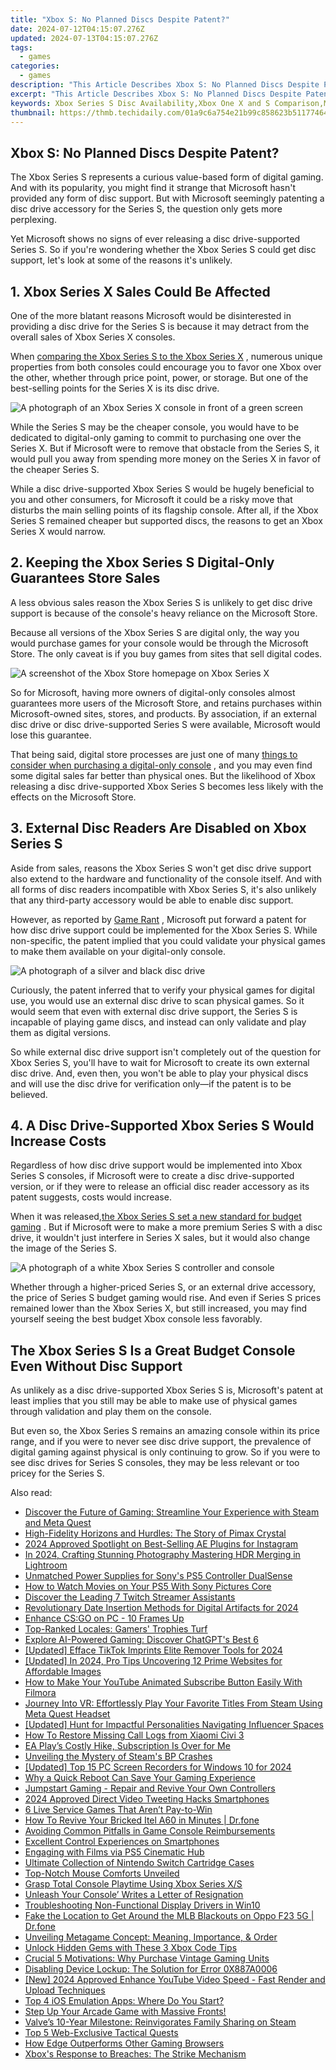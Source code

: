 ```yaml
---
title: "Xbox S: No Planned Discs Despite Patent?"
date: 2024-07-12T04:15:07.276Z
updated: 2024-07-13T04:15:07.276Z
tags:
  - games
categories:
  - games
description: "This Article Describes Xbox S: No Planned Discs Despite Patent?"
excerpt: "This Article Describes Xbox S: No Planned Discs Despite Patent?"
keywords: Xbox Series S Disc Availability,Xbox One X and S Comparison,Microsoft Xbox Game Library Accessibility,Patent Impact on Xbox Games Release Schedule,No Physical Discs for Xbox Series S,Digital-Only Gaming,Xbox One X/S Future Game Updates and Releases
thumbnail: https://thmb.techidaily.com/01a9c6a754e21b99c858623b51177464f69009a94f81e88dbd632b404f3b4368.jpg
---
```


## Xbox S: No Planned Discs Despite Patent?

 The Xbox Series S represents a curious value-based form of digital gaming. And with its popularity, you might find it strange that Microsoft hasn't provided any form of disc support. But with Microsoft seemingly patenting a disc drive accessory for the Series S, the question only gets more perplexing.

 Yet Microsoft shows no signs of ever releasing a disc drive-supported Series S. So if you're wondering whether the Xbox Series S could get disc support, let's look at some of the reasons it's unlikely.

## 1\. Xbox Series X Sales Could Be Affected

 One of the more blatant reasons Microsoft would be disinterested in providing a disc drive for the Series S is because it may detract from the overall sales of Xbox Series X consoles.

 When [comparing the Xbox Series S to the Xbox Series X](https://www.makeuseof.com/xbox-series-x-vs-xbox-series-s-which-should-you-buy/) , numerous unique properties from both consoles could encourage you to favor one Xbox over the other, whether through price point, power, or storage. But one of the best-selling points for the Series X is its disc drive.

![A photograph of an Xbox Series X console in front of a green screen](https://static1.makeuseofimages.com/wordpress/wp-content/uploads/2023/08/xsx.jpg)

 While the Series S may be the cheaper console, you would have to be dedicated to digital-only gaming to commit to purchasing one over the Series X. But if Microsoft were to remove that obstacle from the Series S, it would pull you away from spending more money on the Series X in favor of the cheaper Series S.

 While a disc drive-supported Xbox Series S would be hugely beneficial to you and other consumers, for Microsoft it could be a risky move that disturbs the main selling points of its flagship console. After all, if the Xbox Series S remained cheaper but supported discs, the reasons to get an Xbox Series X would narrow.

## 2\. Keeping the Xbox Series S Digital-Only Guarantees Store Sales

 A less obvious sales reason the Xbox Series S is unlikely to get disc drive support is because of the console's heavy reliance on the Microsoft Store.

 Because all versions of the Xbox Series S are digital only, the way you would purchase games for your console would be through the Microsoft Store. The only caveat is if you buy games from sites that sell digital codes.

![A screenshot of the Xbox Store homepage on Xbox Series X](https://static1.makeuseofimages.com/wordpress/wp-content/uploads/2023/08/xbox-store.jpg)

 So for Microsoft, having more owners of digital-only consoles almost guarantees more users of the Microsoft Store, and retains purchases within Microsoft-owned sites, stores, and products. By association, if an external disc drive or disc drive-supported Series S were available, Microsoft would lose this guarantee.

 That being said, digital store processes are just one of many [things to consider when purchasing a digital-only console](https://www.makeuseof.com/buying-tips-digital-only-console/) , and you may even find some digital sales far better than physical ones. But the likelihood of Xbox releasing a disc drive-supported Xbox Series S becomes less likely with the effects on the Microsoft Store.

## 3\. External Disc Readers Are Disabled on Xbox Series S

 Aside from sales, reasons the Xbox Series S won't get disc drive support also extend to the hardware and functionality of the console itself. And with all forms of disc readers incompatible with Xbox Series S, it's also unlikely that any third-party accessory would be able to enable disc support.

 However, as reported by [Game Rant](https://gamerant.com/microsoft-patent-xbox-physical-games-digital-verification/) , Microsoft put forward a patent for how disc drive support could be implemented for the Xbox Series S. While non-specific, the patent implied that you could validate your physical games to make them available on your digital-only console.

![A photograph of a silver and black disc drive](https://static1.makeuseofimages.com/wordpress/wp-content/uploads/2023/08/disc.jpg)

 Curiously, the patent inferred that to verify your physical games for digital use, you would use an external disc drive to scan physical games. So it would seem that even with external disc drive support, the Series S is incapable of playing game discs, and instead can only validate and play them as digital versions.

 So while external disc drive support isn't completely out of the question for Xbox Series S, you'll have to wait for Microsoft to create its own external disc drive. And, even then, you won't be able to play your physical discs and will use the disc drive for verification only—if the patent is to be believed.

## 4\. A Disc Drive-Supported Xbox Series S Would Increase Costs

 Regardless of how disc drive support would be implemented into Xbox Series S consoles, if Microsoft were to create a disc drive-supported version, or if they were to release an official disc reader accessory as its patent suggests, costs would increase.

 When it was released,[the Xbox Series S set a new standard for budget gaming](https://www.makeuseof.com/how-the-xbox-series-s-set-a-new-standard-for-budget-consoles/) . But if Microsoft were to make a more premium Series S with a disc drive, it wouldn't just interfere in Series X sales, but it would also change the image of the Series S.

![A photograph of a white Xbox Series S controller and console](https://static1.makeuseofimages.com/wordpress/wp-content/uploads/2023/08/kamil-s-supabuuk7f4-unsplash-1-1.jpg)

 Whether through a higher-priced Series S, or an external drive accessory, the price of Series S budget gaming would rise. And even if Series S prices remained lower than the Xbox Series X, but still increased, you may find yourself seeing the best budget Xbox console less favorably.

## The Xbox Series S Is a Great Budget Console Even Without Disc Support

 As unlikely as a disc drive-supported Xbox Series S is, Microsoft's patent at least implies that you still may be able to make use of physical games through validation and play them on the console.

 But even so, the Xbox Series S remains an amazing console within its price range, and if you were to never see disc drive support, the prevalence of digital gaming against physical is only continuing to grow. So if you were to see disc drives for Series S consoles, they may be less relevant or too pricey for the Series S.


<ins class="adsbygoogle"
     style="display:block"
     data-ad-format="autorelaxed"
     data-ad-client="ca-pub-7571918770474297"
     data-ad-slot="1223367746"></ins>



<ins class="adsbygoogle"
     style="display:block"
     data-ad-client="ca-pub-7571918770474297"
     data-ad-slot="8358498916"
     data-ad-format="auto"
     data-full-width-responsive="true"></ins>



<span class="atpl-alsoreadstyle">Also read:</span>
<div><ul>
<li><a href="https://games-able.techidaily.com/discover-the-future-of-gaming-streamline-your-experience-with-steam-and-meta-quest/"><u>Discover the Future of Gaming: Streamline Your Experience with Steam and Meta Quest</u></a></li>
<li><a href="https://games-able.techidaily.com/high-fidelity-horizons-and-hurdles-the-story-of-pimax-crystal/"><u>High-Fidelity Horizons and Hurdles: The Story of Pimax Crystal</u></a></li>
<li><a href="https://instagram-clips.techidaily.com/2024-approved-spotlight-on-best-selling-ae-plugins-for-instagram/"><u>2024 Approved  Spotlight on Best-Selling AE Plugins for Instagram</u></a></li>
<li><a href="https://extra-resources.techidaily.com/in-2024-crafting-stunning-photography-mastering-hdr-merging-in-lightroom/"><u>In 2024, Crafting Stunning Photography  Mastering HDR Merging in Lightroom</u></a></li>
<li><a href="https://games-able.techidaily.com/unmatched-power-supplies-for-sonys-ps5-controller-dualsense/"><u>Unmatched Power Supplies for Sony's PS5 Controller DualSense</u></a></li>
<li><a href="https://games-able.techidaily.com/how-to-watch-movies-on-your-ps5-with-sony-pictures-core/"><u>How to Watch Movies on Your PS5 With Sony Pictures Core</u></a></li>
<li><a href="https://games-able.techidaily.com/discover-the-leading-7-twitch-streamer-assistants/"><u>Discover the Leading 7 Twitch Streamer Assistants</u></a></li>
<li><a href="https://extra-approaches.techidaily.com/revolutionary-date-insertion-methods-for-digital-artifacts-for-2024/"><u>Revolutionary Date Insertion Methods for Digital Artifacts for 2024</u></a></li>
<li><a href="https://games-able.techidaily.com/enhance-csgo-on-pc-10-frames-up/"><u>Enhance CS:GO on PC - 10 Frames Up</u></a></li>
<li><a href="https://games-able.techidaily.com/top-ranked-locales-gamers-trophies-turf/"><u>Top-Ranked Locales: Gamers' Trophies Turf</u></a></li>
<li><a href="https://games-able.techidaily.com/explore-ai-powered-gaming-discover-chatgpts-best-6/"><u>Explore AI-Powered Gaming: Discover ChatGPT's Best 6</u></a></li>
<li><a href="https://tiktok-video-recordings.techidaily.com/updated-efface-tiktok-imprints-elite-remover-tools-for-2024/"><u>[Updated] Efface TikTok Imprints  Elite Remover Tools for 2024</u></a></li>
<li><a href="https://fox-direct.techidaily.com/updated-in-2024-pro-tips-uncovering-12-prime-websites-for-affordable-images/"><u>[Updated] In 2024, Pro Tips  Uncovering 12 Prime Websites for Affordable Images</u></a></li>
<li><a href="https://youtube-video-recordings.techidaily.com/how-to-make-your-youtube-animated-subscribe-button-easily-with-filmora/"><u>How to Make Your YouTube Animated Subscribe Button Easily With Filmora</u></a></li>
<li><a href="https://games-able.techidaily.com/journey-into-vr-effortlessly-play-your-favorite-titles-from-steam-using-meta-quest-headset/"><u>Journey Into VR: Effortlessly Play Your Favorite Titles From Steam Using Meta Quest Headset</u></a></li>
<li><a href="https://instagram-videos.techidaily.com/updated-hunt-for-impactful-personalities-navigating-influencer-spaces/"><u>[Updated] Hunt for Impactful Personalities  Navigating Influencer Spaces</u></a></li>
<li><a href="https://blog-min.techidaily.com/how-to-restore-missing-call-logs-from-xiaomi-civi-3-by-fonelab-android-recover-call-logs/"><u>How To  Restore Missing Call Logs from Xiaomi Civi 3</u></a></li>
<li><a href="https://games-able.techidaily.com/ea-plays-costly-hike-subscription-is-over-for-me/"><u>EA Play’s Costly Hike, Subscription Is Over for Me</u></a></li>
<li><a href="https://games-able.techidaily.com/unveiling-the-mystery-of-steams-bp-crashes/"><u>Unveiling the Mystery of Steam's BP Crashes</u></a></li>
<li><a href="https://video-screen-grab.techidaily.com/updated-top-15-pc-screen-recorders-for-windows-10-for-2024/"><u>[Updated] Top 15 PC Screen Recorders for Windows 10 for 2024</u></a></li>
<li><a href="https://games-able.techidaily.com/why-a-quick-reboot-can-save-your-gaming-experience/"><u>Why a Quick Reboot Can Save Your Gaming Experience</u></a></li>
<li><a href="https://games-able.techidaily.com/jumpstart-gaming-repair-and-revive-your-own-controllers/"><u>Jumpstart Gaming - Repair and Revive Your Own Controllers</u></a></li>
<li><a href="https://twitter-videos.techidaily.com/2024-approved-direct-video-tweeting-hacks-smartphones/"><u>2024 Approved  Direct Video Tweeting Hacks Smartphones</u></a></li>
<li><a href="https://games-able.techidaily.com/6-live-service-games-that-arent-pay-to-win/"><u>6 Live Service Games That Aren’t Pay-to-Win</u></a></li>
<li><a href="https://fix-guide.techidaily.com/how-to-revive-your-bricked-itel-a60-in-minutes-drfone-by-drfone-fix-android-problems-fix-android-problems/"><u>How To Revive Your Bricked Itel A60 in Minutes | Dr.fone</u></a></li>
<li><a href="https://games-able.techidaily.com/avoiding-common-pitfalls-in-game-console-reimbursements/"><u>Avoiding Common Pitfalls in Game Console Reimbursements</u></a></li>
<li><a href="https://games-able.techidaily.com/excellent-control-experiences-on-smartphones/"><u>Excellent Control Experiences on Smartphones</u></a></li>
<li><a href="https://games-able.techidaily.com/engaging-with-films-via-ps5-cinematic-hub/"><u>Engaging with Films via PS5 Cinematic Hub</u></a></li>
<li><a href="https://games-able.techidaily.com/ultimate-collection-of-nintendo-switch-cartridge-cases/"><u>Ultimate Collection of Nintendo Switch Cartridge Cases</u></a></li>
<li><a href="https://games-able.techidaily.com/top-notch-mouse-comforts-unveiled/"><u>Top-Notch Mouse Comforts Unveiled</u></a></li>
<li><a href="https://games-able.techidaily.com/grasp-total-console-playtime-using-xbox-series-xs/"><u>Grasp Total Console Playtime Using Xbox Series X/S</u></a></li>
<li><a href="https://games-able.techidaily.com/unleash-your-console-writes-a-letter-of-resignation/"><u>Unleash Your Console’ Writes a Letter of Resignation</u></a></li>
<li><a href="https://games-able.techidaily.com/troubleshooting-non-functional-display-drivers-in-win10/"><u>Troubleshooting Non-Functional Display Drivers in Win10</u></a></li>
<li><a href="https://fake-location.techidaily.com/fake-the-location-to-get-around-the-mlb-blackouts-on-oppo-f23-5g-drfone-by-drfone-virtual-android/"><u>Fake the Location to Get Around the MLB Blackouts on Oppo F23 5G | Dr.fone</u></a></li>
<li><a href="https://games-able.techidaily.com/unveiling-metagame-concept-meaning-importance-and-order/"><u>Unveiling Metagame Concept: Meaning, Importance, & Order</u></a></li>
<li><a href="https://games-able.techidaily.com/unlock-hidden-gems-with-these-3-xbox-code-tips/"><u>Unlock Hidden Gems with These 3 Xbox Code Tips</u></a></li>
<li><a href="https://games-able.techidaily.com/crucial-5-motivations-why-purchase-vintage-gaming-units/"><u>Crucial 5 Motivations: Why Purchase Vintage Gaming Units</u></a></li>
<li><a href="https://games-able.techidaily.com/disabling-device-lockup-the-solution-for-error-0x887a0006/"><u>Disabling Device Lockup: The Solution for Error 0X887A0006</u></a></li>
<li><a href="https://youtube-lab.techidaily.com/024-approved-enhance-youtube-video-speed-fast-render-and-upload-techniques/"><u>[New] 2024 Approved  Enhance YouTube Video Speed - Fast Render and Upload Techniques</u></a></li>
<li><a href="https://games-able.techidaily.com/top-4-ios-emulation-apps-where-do-you-start/"><u>Top 4 iOS Emulation Apps: Where Do You Start?</u></a></li>
<li><a href="https://games-able.techidaily.com/1719165156100-step-up-your-arcade-game-with-massive-fronts/"><u>Step Up Your Arcade Game with Massive Fronts!</u></a></li>
<li><a href="https://games-able.techidaily.com/valves-10-year-milestone-reinvigorates-family-sharing-on-steam/"><u>Valve’s 10-Year Milestone: Reinvigorates Family Sharing on Steam</u></a></li>
<li><a href="https://games-able.techidaily.com/top-5-web-exclusive-tactical-quests/"><u>Top 5 Web-Exclusive Tactical Quests</u></a></li>
<li><a href="https://games-able.techidaily.com/how-edge-outperforms-other-gaming-browsers/"><u>How Edge Outperforms Other Gaming Browsers</u></a></li>
<li><a href="https://games-able.techidaily.com/xboxs-response-to-breaches-the-strike-mechanism/"><u>Xbox's Response to Breaches: The Strike Mechanism</u></a></li>
</ul></div>

